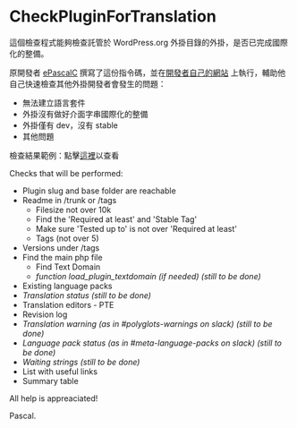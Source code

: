 # CheckPluginForTranslation
這個檢查程式能夠檢查託管於 WordPress.org 外掛目錄的外掛，是否已完成國際化的整備。

原開發者 [ePascalC](https://github.com/ePascalC) 撰寫了這份指令碼，並在[開發者自己的網站](https://wp-info.org/tools/checkplugini18n.php) 上執行，輔助他自己快速檢查其他外掛開發者會發生的問題：
- 無法建立語言套件
- 外掛沒有做好介面字串國際化的整備
- 外掛僅有 dev，沒有 stable
- 其他問題

檢查結果範例：點擊[這裡](https://github.com/ePascalC/CheckPluginForTranslation/blob/master/v0.2.5%20examples.pdf)以查看

Checks that will be performed:
* Plugin slug and base folder are reachable
* Readme in /trunk or /tags
  * Filesize not over 10k
  * Find the 'Required at least' and 'Stable Tag'
  * Make sure 'Tested up to' is not over 'Required at least'
  * Tags (not over 5)
* Versions under /tags
* Find the main php file
  * Find Text Domain
  * _function load_plugin_textdomain (if needed) (still to be done)_
* Existing language packs
* _Translation status (still to be done)_
* Translation editors - PTE
* Revision log
* _Translation warning (as in #polyglots-warnings on slack) (still to be done)_
* _Language pack status (as in #meta-language-packs on slack) (still to be done)_
* _Waiting strings (still to be done)_
* List with useful links
* Summary table

All help is appreaciated!

Pascal.
